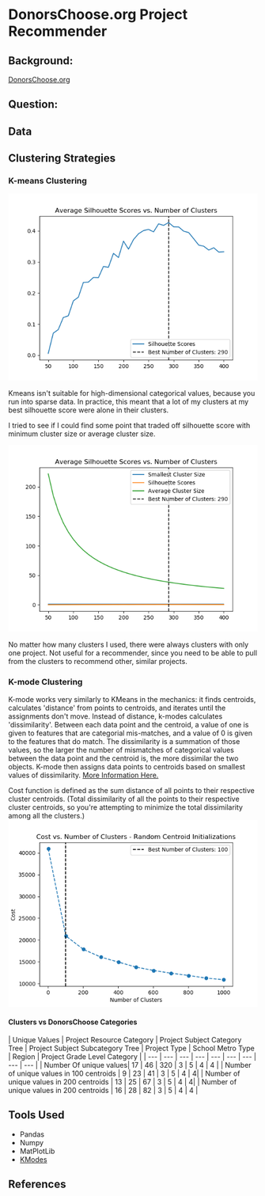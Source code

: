 # DonorsChoose.org Project Recommender  

## Background:
[DonorsChoose.org](https://www.donorschoose.org/)

## Question:

## Data


## Clustering Strategies
### K-means Clustering

![](images/average_silhouette_score.png)

Kmeans isn't suitable for high-dimensional categorical values, because you run into sparse data. In practice, this meant that a lot of my clusters at my best silhouette score were alone in their clusters.

I tried to see if I could find some point that traded off silhouette score with minimum cluster size or average cluster size.

![](images/silhouette_score_with_cluster_size.png)

No matter how many clusters I used, there were always clusters with only one project. Not useful for a recommender, since you need to be able to pull from the clusters to recommend other, similar projects.


### K-mode Clustering
K-mode works very similarly to KMeans in the mechanics: it finds centroids, calculates 'distance' from points to centroids, and iterates until the assignments don't move. Instead of distance, k-modes calculates 'dissimilarity'. Between each data point and the centroid, a value of one is given to features that are categorial mis-matches, and a value of 0 is given to the features that do match. The dissimilarity is a summation of those values, so the larger
the number of mismatches of categorical values between the data point and the centroid is, the more dissimilar the two objects. K-mode then assigns data points to centroids based on smallest values of dissimilarity. [More Information Here.](http://www.irma-international.org/viewtitle/10828/)

Cost function is defined as the sum distance of all points to their respective cluster centroids. (Total dissimilarity of all the points to their respective cluster centroids, so you're attempting to minimize the total dissimilarity among all the clusters.)
![](images/cost_with_k_modes_using_right_data_random_init.png)

#### Clusters vs DonorsChoose Categories

| Unique Values | Project Resource Category | Project Subject Category Tree | Project Subject Subcategory Tree | Project Type | School Metro Type | Region | Project Grade Level Category |
| --- | --- | --- | --- | --- | --- | --- | --- | --- |
| Number Of unique values| 17 | 46 | 320 | 3 | 5 | 4 | 4 |
| Number of unique values in 100 centroids | 9 | 23 | 41 | 3 | 5 | 4 | 4|
| Number of unique values in 200 centroids | 13 | 25 | 67 | 3 | 5 | 4 | 4|
| Number of unique values in 200 centroids | 16 | 28 | 82 | 3 | 5 | 4 | 4 |


## Tools Used
- Pandas
- Numpy
- MatPlotLib
- [KModes](https://pypi.org/project/kmodes/)

## References
